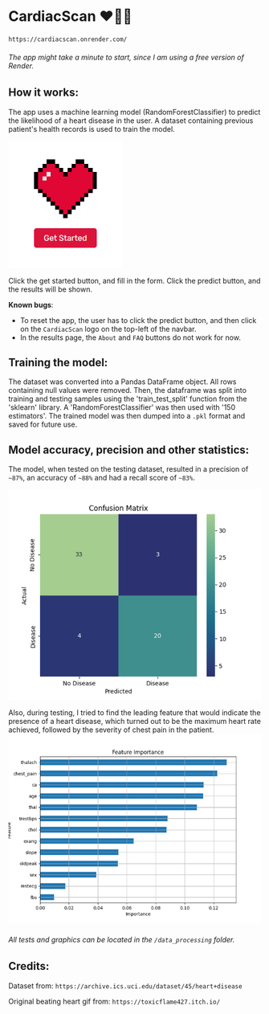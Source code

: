 # CardiacScan ❤💛🖤
`https://cardiacscan.onrender.com/`
###### The app might take a minute to start, since I am using a free version of Render.


## How it works:
The app uses a machine learning model (RandomForestClassifier) to predict the likelihood of a heart disease in the user. A dataset containing previous patient's health records is used to train the model.


![Start button](https://raw.githubusercontent.com/faiiyad/CardiacScan/refs/heads/main/images/get_started_button.png)

Click the get started button, and fill in the form. Click the predict button, and the results will be shown.

**Known bugs**:
* To reset the app, the user has to click the predict button, and then click on the `CardiacScan` logo on the top-left of the navbar.
* In the results page, the `About` and `FAQ` buttons do not work for now. 


## Training the model:
The dataset was converted into a Pandas DataFrame object. All rows containing null values were removed. Then, the dataframe was split into training and testing samples using the 'train_test_split' function from the 'sklearn' library. A 'RandomForestClassifier' was then used with '150 estimators'. The trained model was then dumped into a `.pkl` format and saved for future use.

## Model accuracy, precision and other statistics:
The model, when tested on the testing dataset, resulted in a precision of `~87%`, an accuracy of `~88%` and had a recall score of `~83%`. 

![CM](https://raw.githubusercontent.com/faiiyad/CardiacScan/refs/heads/main/data_processing/cm_heart.png)

Also, during testing, I tried to find the leading feature that would indicate the presence of a heart disease, which turned out to be the maximum heart rate achieved, followed by the severity of chest pain in the patient. 
![IMP_FEATURES](https://raw.githubusercontent.com/faiiyad/CardiacScan/refs/heads/main/data_processing/imp_features.png)
###### All tests and graphics can be located in the `/data_processing` folder.


## Credits:
Dataset from: `https://archive.ics.uci.edu/dataset/45/heart+disease`

Original beating heart gif from: `https://toxicflame427.itch.io/`
